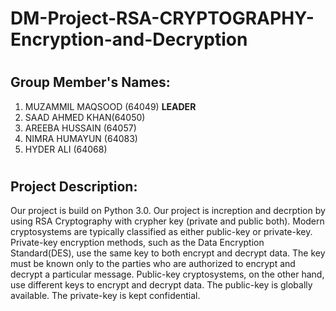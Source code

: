 # 
# DM-Project-RSA-CRYPTOGRAPHY-Encryption-and-Decryption





# 
## Group Member's Names: 
1. MUZAMMIL MAQSOOD (64049) **LEADER**
2. SAAD AHMED KHAN(64050) 
3. AREEBA HUSSAIN (64057) 
4. NIMRA HUMAYUN (64083) 
5. HYDER ALI (64068) 






# 
## Project Description:
Our project is build on Python 3.0. Our project is increption and decrption by using RSA Cryptography with crypher key (private and public both). Modern cryptosystems are typically classified as either public-key or private-key. Private-key encryption methods, such as the Data Encryption Standard(DES), use the same key to both encrypt and decrypt data. The key must be known only to the parties who are authorized to encrypt and decrypt a particular message. Public-key cryptosystems, on the other hand, use different keys to encrypt and decrypt data. The public-key is globally available. The private-key is kept confidential.
